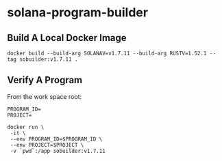 # solana-program-builder

## Build A Local Docker Image

```
docker build --build-arg SOLANAV=v1.7.11 --build-arg RUSTV=1.52.1 --tag sobuilder:v1.7.11 .
```

## Verify A Program

From the work space root:


```
PROGRAM_ID=
PROJECT=

docker run \
 -it \
 --env PROGRAM_ID=$PROGRAM_ID \
 --env PROJECT=$PROJECT \
 -v `pwd`:/app sobuilder:v1.7.11
```